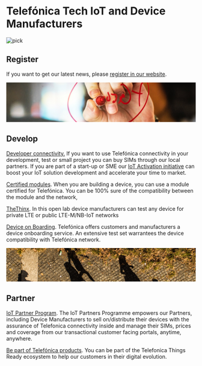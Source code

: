 # Telefónica Tech IoT and Device Manufacturers

![pick](pictures/app-business-connection-221185.R..jpg)

## Register

If you want to get our latest news, please [register in our website](https://iot.telefonica.com/en/contact/).

![pick](pictures/adult-agency-analyzing-1056557.R.jpg)

## Develop

[Developer connectivity.](https://iot.telefonica.com/en/contact/) If you want to use Telefónica connectivity in your development, test or small project you can buy  SIMs through our local partners. If you are part of a start-up or SME our [IoT Activation initiative](https://iotactivation.wayra.co/) can boost your IoT solution development and accelerate your time to market.

[Certified modules](https://iot.telefonica.com/en/contact/). When you are building a device, you can use a module certified for Telefónica. You can be 100% sure of the compatibility between the module and the network,

[TheThinx](https://iot.telefonica.com/en/about-us/the-thinx-iot-lab/). In this open lab device manufacturers can test any device for private LTE or public LTE-M/NB-IoT  networks

[Device on Boarding](https://iot.telefonica.com/en/contact/). Telefónica  offers customers and manufacturers a device onboarding service. An extensive test set warrantees the device compatibility with Telefónica  network.

![pick](pictures/inbal-marilli-3425-unsplash.R.jpg)

## Partner

[IoT  Partner Program](https://partners.telefonica.com/). The IoT Partners Programme empowers our Partners, including Device Manufacturers to sell on/distribute their devices with the assurance of Telefonica connectivity inside and manage their SIMs, prices and coverage from our transactional customer facing portals, anytime, anywhere.

[Be part of Telefónica  products](https://iot.telefonica.com/en/solutions/connect/things-ready-link/). You can be part of the Telefonica Things Ready ecosystem to help our customers in their digital evolution.
